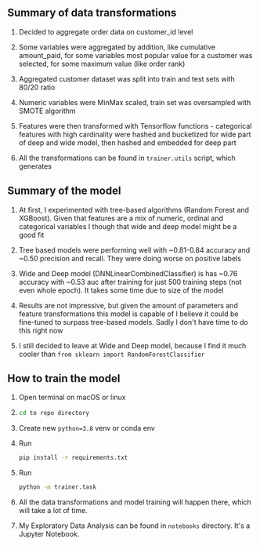## Summary of data transformations
1. Decided to aggregate order data on customer_id level
1. Some variables were aggregated by addition, like cumulative amount_paid,
for some variables most popular value for a customer was selected, for some maximum value (like order rank)
1. Aggregated customer dataset was split into train and test sets with 80/20 ratio
1. Numeric variables were MinMax scaled, train set was oversampled with SMOTE algorithm

1. Features were then transformed with Tensorflow functions - categorical 
   features with high cardinality were hashed and bucketized for wide part of 
   deep and wide model, then hashed and embedded for deep part
   
1. All the transformations can be found in `trainer.utils` script, which generates
   
## Summary of the model
1. At first, I experimented with tree-based algorithms (Random Forest and XGBoost).
Given that features are a mix of numeric, ordinal and categorical variables I though
   that wide and deep model might be a good fit
   
1. Tree based models were performing well with ~0.81-0.84 accuracy and ~0.50 
   precision and recall. They were doing worse on positive labels
   
1. Wide and Deep model (DNNLinearCombinedClassifier) is has ~0.76 accuracy with
~0.53 auc after training for just 500 training steps (not even whole epoch). 
   It takes some time due to size of the model
   
1. Results are not impressive, but given the amount of parameters and feature transformations
this model is capable of I believe it could be fine-tuned to surpass tree-based models.
   Sadly I don't have time to do this right now
   
1. I still decided to leave at Wide and Deep model, because I find it much cooler
than `from sklearn import RandomForestClassifier`
   
## How to train the model
1. Open terminal on macOS or linux
1. ```bash
   cd to repo directory
   ```
1. Create new `python=3.8` venv or conda env
1. Run
   ```bash
   pip install -r requirements.txt
   ```
1. Run
   ```bash
   python -m trainer.task
   ```
1. All the data transformations and model training will happen there,
which will take a lot of time.
   
1. My Exploratory Data Analysis can be found in `notebooks` directory. 
   It's a Jupyter Notebook.